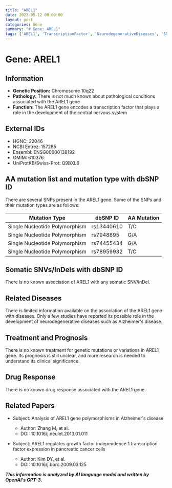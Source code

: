 ```yaml
---
title: "AREL1"
date: 2023-05-12 00:00:00
layout: post
categories: Gene
summary: "# Gene: AREL1"
tags: ['AREL1', 'TranscriptionFactor', 'NeurodegenerativeDiseases', 'SNPs', 'AlzheimersDisease', 'GeneticVariations', 'Prognosis', 'DrugResponse']
---
```


# Gene: AREL1

## Information
- **Genetic Position:** Chromosome 10q22
- **Pathology:** There is not much known about pathological conditions associated with the AREL1 gene
- **Function:** The AREL1 gene encodes a transcription factor that plays a role in the development of the central nervous system 

## External IDs
- HGNC: 22046
- NCBI Entrez: 157285
- Ensembl: ENSG00000138192
- OMIM: 610376
- UniProtKB/Swiss-Prot: Q9BXL6

## AA mutation list and mutation type with dbSNP ID
There are several SNPs present in the AREL1 gene. Some of the SNPs and their mutation types are as follows:

| **Mutation Type** | **dbSNP ID** | **AA Mutation** |
|-------------------|--------------|-----------------|
| Single Nucleotide Polymorphism | rs13440610 | T/C |
| Single Nucleotide Polymorphism | rs7948895 | G/A |
| Single Nucleotide Polymorphism | rs74455434 | G/A |
| Single Nucleotide Polymorphism | rs78959932 | T/C |

## Somatic SNVs/InDels with dbSNP ID
There is no known association of AREL1 with any somatic SNV/InDel.

## Related Diseases
There is limited information available on the association of the AREL1 gene with diseases. Only a few studies have reported its possible role in the development of neurodegenerative diseases such as Alzheimer's disease.

## Treatment and Prognosis
There is no known treatment for genetic mutations or variations in AREL1 gene. Its prognosis is still unclear, and more research is needed to understand its clinical significance.

## Drug Response
There is no known drug response associated with the AREL1 gene.

## Related Papers
- Subject: Analysis of AREL1 gene polymorphisms in Alzheimer's disease
  - Author: Zhang M, et al.
  - DOI: 10.1016/j.neulet.2013.01.011
  
- Subject: AREL1 regulates growth factor independence 1 transcription factor expression in pancreatic cancer cells
  - Author: Kim DY, et al.
  - DOI: 10.1016/j.bbrc.2009.03.125

**_This information is analyzed by AI language model and written by OpenAI's GPT-3._**